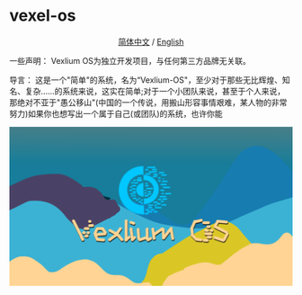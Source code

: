 # vexel-os
<p align="center">
 <a href="README.md">简体中文</a> / <a href="README_en-us.md">English</a>
</p>
一些声明： Vexlium OS为独立开发项目，与任何第三方品牌无关联。 

导言： 这是一个"简单"的系统，名为“Vexlium-OS"，至少对于那些无比辉煌、知名、复杂……的系统来说，这实在简单;对于一个小团队来说，甚至于个人来说，那绝对不亚于"愚公移山"(中国的一个传说，用搬山形容事情艰难，某人物的非常努力)如果你也想写出一个属于自己(或团队)的系统，也许你能
<p align="center">
  <img width= "auto" src="PNGS/start.png">
</p>


